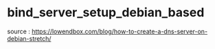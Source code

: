 # bind_server_setup_debian_based

source : https://lowendbox.com/blog/how-to-create-a-dns-server-on-debian-stretch/
